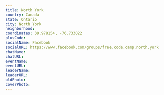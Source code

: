 ```yaml
---
title: North York
country: Canada
state: Ontario
city: North York
neighborhood: 
coordinates: 39.978154, -76.733022
plusCode:
socialName: Facebook
socialURL: https://www.facebook.com/groups/free.code.camp.north.york
chatName:
chatURL:
eventName:
eventURL:
leaderName:
leaderURL:
oldPhoto: 
coverPhoto:
---
```

